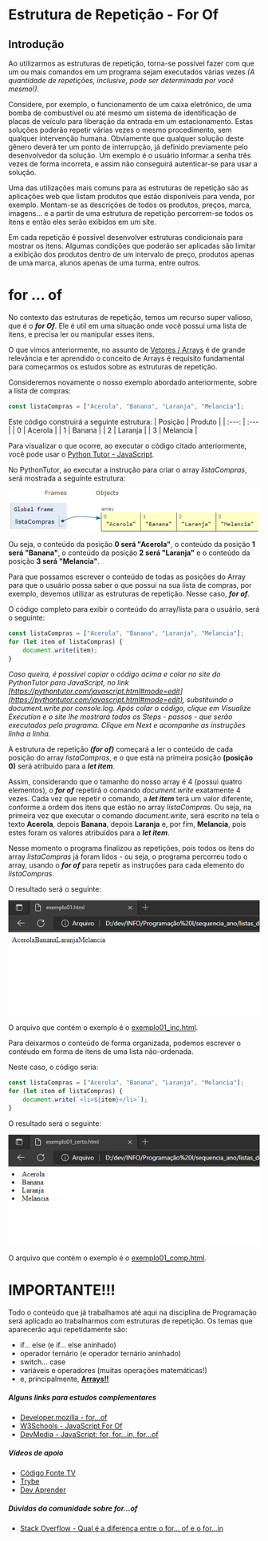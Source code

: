 # Estrutura de Repetição - For Of

## Introdução

Ao utilizarmos as estruturas de repetição, torna-se possível fazer com que um ou mais comandos em um programa sejam executados várias vezes *(A quantidade de repetições, inclusive, pode ser determinada por você mesmo!)*.

Considere, por exemplo, o funcionamento de um caixa eletrônico, de uma bomba de combustível ou até mesmo um sistema de identificação de placas de veículo para liberação da entrada em um estacionamento. Estas soluções poderão repetir várias vezes o mesmo procedimento, sem qualquer intervenção humana. Obviamente que qualquer solução deste gênero deverá ter um ponto de interrupção, já definido previamente pelo desenvolvedor da solução. Um exemplo é o usuário informar a senha três vezes de forma incorreta, e assim não conseguirá autenticar-se para usar a solução.

Uma das utilizações mais comuns para as estruturas de repetição são as aplicações web que listam produtos que estão disponíveis para venda, por exemplo. Montam-se as descrições de todos os produtos, preços, marca, imagens... e a partir de uma estrutura de repetição percorrem-se todos os itens e então eles serão exibidos em um site.

Em cada repetição é possível desenvolver estruturas condicionais para mostrar os itens. Algumas condições que poderão ser aplicadas são limitar a exibição dos produtos dentro de um intervalo de preço, produtos apenas de uma marca, alunos apenas de uma turma, entre outros.

# for ... of

No contexto das estruturas de repetição, temos um recurso super valioso, que é o ***for Of***. Ele é util em uma situação onde você possui uma lista de itens, e precisa ler ou manipular esses itens.

O que vimos anteriormente, no assunto de [Vetores / Arrays](../../04_arrays/README.md) é de grande relevância e ter aprendido o conceito de Arrays é requisito fundamental para começarmos os estudos sobre as estruturas de repetição.

Consideremos novamente o nosso exemplo abordado anteriormente, sobre a lista de compras:
```javascript
const listaCompras = ["Acerola", "Banana", "Laranja", "Melancia"];
```
Este código construirá a seguinte estrutura:
| Posição | Produto |
| :---: | :--- |
| 0 | Acerola |
| 1 | Banana |
| 2 | Laranja |
| 3 | Melancia |

Para visualizar o que ocorre, ao executar o código citado anteriormente, você pode usar o [Python Tutor - JavaScript](https://pythontutor.com/javascript.html#mode=edit).

No PythonTutor, ao executar a instrução para criar o array *listaCompras*, será mostrada a seguinte estrutura:

![Array](array.png)

Ou seja, o conteúdo da posição **0 será "Acerola"**, o conteúdo da posição **1 será "Banana"**, o conteúdo da posição **2 será "Laranja"** e o conteúdo da posição **3 será "Melancia"**.

Para que possamos escrever o conteúdo de todas as posições do Array para que o usuário possa saber o que possui na sua lista de compras, por exemplo, devemos utilizar as estruturas de repetição. Nesse caso, ***for of***.

O código completo para exibir o conteúdo do array/lista para o usuário, será o seguinte:
```javascript
const listaCompras = ["Acerola", "Banana", "Laranja", "Melancia"];
for (let item of listaCompras) {
    document.write(item);
}
```
*Caso queira, é possível copiar o código acima e colar no site do PythonTutor para JavaScript, no link [https://pythontutor.com/javascript.html#mode=edit](https://pythontutor.com/javascript.html#mode=edit), substituindo o document.write por console.log. Após colar o código, clique em Visualize Execution e o site lhe mostrará todos os Steps - passos - que serão executados pelo programa. Clique em Next e acompanhe as instruções linha a linha.*

A estrutura de repetição ***(for of)*** começará a ler o conteúdo de cada posição do array *listaCompras*, e o que está na primeira posição **(posição 0)** será atribuído para a ***let item***.

Assim, considerando que o tamanho do nosso array é 4 (possui quatro elementos), o ***for of*** repetirá o comando *document.write* exatamente 4 vezes. Cada vez que repetir o comando, a ***let item*** terá um valor diferente, conforme a ordem dos itens que estão no array *listaCompras*. Ou seja, na primeira vez que executar o comando *document.write*, será escrito na tela o texto **Acerola**, depois **Banana**, depois **Laranja** e, por fim, **Melancia**, pois estes foram os valores atribuídos para a ***let item***.

Nesse momento o programa finalizou as repetições, pois todos os itens do array *listaCompras* já foram lidos - ou seja, o programa percorreu todo o array, usando o ***for of*** para repetir as instruções para cada elemento do *listaCompras*.

O resultado será o seguinte:

![document.write Incompleto](exemplo01_inc.png)

O arquivo que contém o exemplo é o [exemplo01_inc.html](exemplo01_inc.html).

Para deixarmos o conteúdo de forma organizada, podemos escrever o contéudo em forma de ítens de uma lista não-ordenada.

Neste caso, o código seria:
```javascript
const listaCompras = ["Acerola", "Banana", "Laranja", "Melancia"];
for (let item of listaCompras) {
    document.write(`<li>${item}</li>`);
}
```
O resultado será o seguinte:

![document.write Completo](exemplo01_comp.png)

O arquivo que contém o exemplo é o [exemplo01_comp.html](exemplo01_comp.html).

# IMPORTANTE!!!

Todo o conteúdo que já trabalhamos até aqui na disciplina de Programação será aplicado ao trabalharmos com estruturas de repetição.
Os temas que aparecerão aqui repetidamente são:
* if... else (e if... else aninhado)
* operador ternário (e operador ternário aninhado)
* switch... case
* variáveis e operadores (muitas operações matemáticas!)
* e, principalmente, [**Arrays!!**](https://github.com/ldmfabio/1INFOs-vetores)

##### Alguns links para estudos complementares

* [Developer.mozilla - for...of](https://developer.mozilla.org/pt-BR/docs/Web/JavaScript/Reference/Statements/for...of)
* [W3Schools - JavaScript For Of](https://www.w3schools.com/js/js_loop_forof.asp)
* [DevMedia - JavaScript: for, for...in, for...of](https://www.devmedia.com.br/javascript-for-for-in-for-of/41018)

##### Vídeos de apoio
* [Código Fonte TV](https://youtu.be/NfHVPEzo5Ik)
* [Trybe](https://www.youtube.com/watch?v=lXsKBDhixXQ)
* [Dev Aprender](https://www.youtube.com/watch?v=HFG_p4K2MAc)

##### Dúvidas da comunidade sobre ***for...of***
* [Stack Overflow - Qual é a diferença entre o for... of e o for...in](https://pt.stackoverflow.com/questions/90352/qual-%c3%a9-a-diferen%c3%a7a-entre-o-for-of-e-o-for-in)